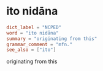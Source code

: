 # ito nidāna

``` toml
dict_label = "NCPED"
word = "ito nidāna"
summary = "originating from this"
grammar_comment = "mfn."
see_also = ["ito"]
```

originating from this

